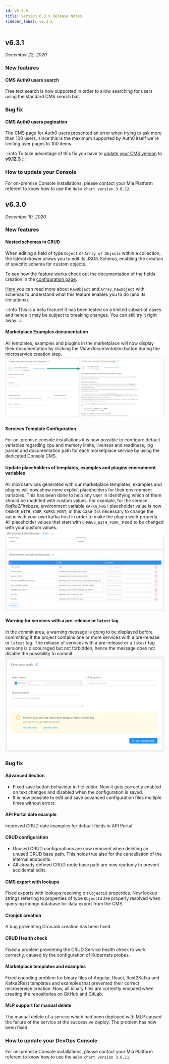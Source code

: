 ```yaml
---
id: v6.3.0
title: Version 6.3.x Release Notes
sidebar_label: v6.3.x
---
```


## v6.3.1

_December 22, 2020_

### New features

#### CMS Auth0 users search

Free text search is now supported in order to allow searching for users using the standard CMS search bar.

### Bug fix

#### CMS Auth0 users pagination

The CMS page for Auth0 users presented an error when trying to ask more than 100 users, since this is the maximum supported by Auth0 itself we're limiting user pages to 100 items.

:::info
To take advantage of this fix you have to [update your CMS version](../business_suite/update_cms) to **v9.12.3**
:::

### How to update your Console

For on-premise Console installations, please contact your Mia Platform referent to know how to use the `Helm chart version 3.0.12`.

## v6.3.0

_December 10, 2020_

### New features

#### Nested schemas in CRUD

When editing a field of type `Object` or `Array of Objects` within a collection, the lateral drawer allows you to edit its JSON Schema, enabling the creation of specific schema for custom objects.

To see how the feature works check out the documentation of the fields creation in the [configuration page](../development_suite/api-console/api-design/crud_advanced#how-to-create-the-fields-of-your-crud-by-importing-a-json).  

[Here](../runtime_suite/crud-service/overview_and_usage#rawobject-and-array_rawobject-with-schemas) you can read more about `RawObject` and `Array_RawObject` with schemas to understand what this feature enables you to do (and its limitations).

:::info
This is a beta feature! It has been tested on a limited subset of cases and hence it may be subject to breaking changes. You can still try it right away.
:::

#### Marketplace Examples documentation

All templates, examples and plugins in the marketplace will now display their documentation by clicking the _View documentation_ button during the microservice creation step.
![](img/marketplace_documentation.png)

#### Services Template Configuration

For on-premise console installations it is now possible to configure default variables regarding cpu and memory limits, liveness and readiness, log parser and documentation path for each marketplace service by using the dedicated Console CMS.

#### Update placeholders of templates, examples and plugins environment variables

All microservices generated with our marketplace templates, examples and plugins will now show more explicit placeholders for their environment variables. This has been done to help any user in identifying which of them should be modified with custom values. For example, for the service _Kafka2Firebase_, environment variable `KAFKA_HOST` placeholder value is now `CHANGE_WITH_YOUR_KAFKA_HOST`, in this case it is necessary to change the value with your own kafka host in order to make the plugin work properly. All placeholder values that start with `CHANGE_WITH_YOUR_` need to be changed with your custom values.  
![](img/environment_variables_placeholders.png)

#### Warning for services with a pre-release or `latest` tag

In the commit area, a warning message is going to be displayed before committing if the project contains one or more services with a pre-release or `latest` tag. The release of services with a pre-release or a `latest` tag versions is discouraged but not forbidden, hence the message does not disable the possibility to commit.
![](img/warning_tg_commit.PNG)

### Bug fix

#### Advanced Section

* Fixed save button behaviour in file editor. Now it gets correctly enabled on text changes and disabled when the configuration is saved.
* It is now possible to edit and save advanced configuration files multiple times without errors.

#### API Portal date example

Improved CRUD date examples for default fields in API Portal

#### CRUD configuration

* Unused CRUD configurations are now removed when deleting an unused CRUD base path. This holds true also for the cancellation of the internal endpoints.
* All already defined CRUD route base path are now readonly to prevent accidental edits.

#### CMS export with lookups

Fixed exports with lookups resolving on `ObjectId` properties. Now lookup strings referring to properties of type `ObjectId` are properly resolved when querying mongo database for data export from the CMS.

#### Cronjob creation

A bug preventing CronJob creation has been fixed.

#### CRUD Health check

Fixed a problem preventing the CRUD Service health check to work correctly, caused by the configuration of Kubernets probes.

#### Marketplace templates and examples

Fixed encoding problem for binary files of Angular, React, Rest2Kafka and Kafka2Rest templates and examples that prevented their correct microservice creation. Now, all binary files are correctly encoded when creating the repositories on GitHub and GitLab.

#### MLP support for manual delete

The manual delete of a service which had been deployed with MLP caused the failure of the service at the successive deploy. The problem has now been fixed.

### How to update your DevOps Console

For on-premise Console installations, please contact your Mia Platform referent to know how to use the `Helm chart version 3.0.11`.

